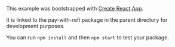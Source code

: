 This example was bootstrapped with [Create React App](https://github.com/facebook/create-react-app).

It is linked to the pay-with-refi package in the parent directory for development purposes.

You can run `npm install` and then `npm start` to test your package.
